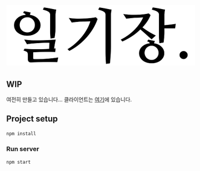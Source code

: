 # ![일기장.](https://raw.githubusercontent.com/Puterism/TheDiaryDot-Client/master/src/assets/tdd-readme.png)

## WIP
여전히 만들고 있습니다...
클라이언트는 [여기](https://github.com/Puterism/TheDiaryDot-Client)에 있습니다.

## Project setup
```
npm install
```

### Run server
```
npm start
```
